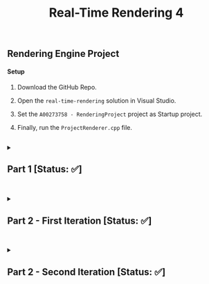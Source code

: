 
<h1  align=center>Real-Time Rendering 4</h1>

<br/>

<h2>Rendering Engine Project</h2>

  

<h4>Setup</h4>

1. Download the GitHub Repo.

2. Open the `real-time-rendering` solution in Visual Studio.

3. Set the `A00273758 - RenderingProject` project as Startup project.

4. Finally, run the `ProjectRenderer.cpp` file.

##  

<details>
  <summary> <h2>Part 1 [Status: ✅]</h2> </summary>
<blockquote>
<details>
	<summary><h4>Goal</h4></summary>

  #### The goal of this part of the project was to refactor the code in such ways so that we can encapsulate the data and its functionality, <br/> <br/>i.e. Break down the functionality of a GameObject and a Shader into different classes.
	
  </details> 
	
<details>
    <summary><h4>UML Diagram</h4></summary>

  <br/>
   
   As we can see in the UML diagram below, there is a relationship that exists between a GameObject and a ShaderTechnique. This relationship can be described as <i>has-a</i> relationship between the two classes. In basic terms, this means that a single game object **has a** shader attached to it.
   
   <br/>
   
   ![UML Diagram: Showing Relationship between GameObject class & ShaderTechnique class](https://user-images.githubusercontent.com/34424878/218233715-c4c1ceb1-90b4-4640-a164-d878f9ceac1d.png)
	
  </details> 
	
<details>
   <summary><h4>Code Implementation</h4></summary>
  
   #### GameObject Class (.h file)
   
  ```cpp
  /// A Gameobject class which creates the vertex buffer and renders the gameobject.
/// This class inherits membersand functions of ShaderTechnique class as private membersand functions
class GameObject : private ShaderTechnique
{
public:
	GLuint vbo; // vertex buffer object
	GLuint numOfVertices; // max number of vertices
	ShaderTechnique* shader; // pointer to the attached shader
	// default constructor
	GameObject();
	// Creates a buffer based on the array of vertices passed into the function
	void createVertexBuffer(vec3 vertices[], int numverts);
	// renders the gameobject onto the screen
	void render();
};
  ```
   
   #### ShaderTechnique Class (.h file)
   
  ```cpp
  /// A class that can load, compile and link a vertex and fragment shader onto gameobject(s)
class ShaderTechnique
{
public:
	// default constructor
	ShaderTechnique();
	// reads (shader) file and returns the content of file as a string
	string readFile(string fileName);
	// creates a type of shader object (Vertex & Fragment) and then compiles and attaches the shader object to the program object
	void addShader(GLuint shaderProgram, const char* pShaderText, GLenum shaderType);
	// links and validates the shader program and sets it into pipeline
	void buildShader(string vertexShaderPath, string fragmentShaderPath);
};
  ```
   
	
  </details> 
	
<details>
    <summary><h4>Results</h4></summary>

   ### Before
     
| <p><img src="https://user-images.githubusercontent.com/34424878/218224866-a321e4ff-0c1e-4f6a-8bab-207495e6703e.png" width=300 height=200/></p>  |
|---|
| - In this the scene, one shader is applied to every object that is being rendered.  <br><br>- No classes, everything is in one (.cpp) file. <br><br>- The path of the shader files are hard coded, so cannot be changed for different objects. |

  ### After
  
| <p><img src="https://user-images.githubusercontent.com/34424878/218225202-c0adc299-055d-452e-a1d0-7b9c538325e7.png" width=300 height=200/></p>  |
|---|
| - Multiple objects are being rendered with each of them having their own shader.  <br><br>- In this part of project, the different functionalities are divided into their own separate classes ( [GameObject](https://github.com/MehadND/real-time-rendering-4/blob/0cfb8ef77be6ad0702a423c0a3d99f58f9a4429c/gt41samples%20(1)/gt41samples/renderingproject/GameObject.h) & [Shader](https://github.com/MehadND/real-time-rendering-4/blob/0cfb8ef77be6ad0702a423c0a3d99f58f9a4429c/gt41samples%20(1)/gt41samples/renderingproject/ShaderTechnique.h) ) <br><br>- `buildShader(vertexShaderPath, fragmentShaderPath)` function has 2 paramters for allwong users to enter file paths of the (vertex & fragment) shaders to be used for an object. |
	
  </details> 
	
</blockquote>
</details> 

##  

<details>

<summary>  <h2>Part 2 - First Iteration [Status: ✅]</h2>  </summary>

<blockquote>

<details>

<summary><h4>Goal</h4></summary>

  

The goal of the part 2 of the project is to refactor this code so that you:

- Update your GameObject or Renderable to also encapsulate the scale, position and rotation of a collection of vertices (3D object).

</details>

<details>

<summary><h4>UML Diagram</h4></summary>

  

Diagram

</details>

<details>

<summary><h4>Code Implementation</h4></summary>

  
- rendering
```cpp
static void renderSceneCallBack()
{
	glClear(GL_COLOR_BUFFER_BIT);

	objA.render();
	objB.render();

	// only doing translation when required (i.e. when user presses t)
	if (isTranslate)
	{
		printf("\nDoing Translation...");
		if (translateValue <= 0.8f)
		{
			translateValue += 0.009f;
		}

		objA.setTranslate(translateValue, 0, 0);
		objB.setTranslate(0, translateValue, 0);
	}

	// only doing scaling when required (i.e. when user presses s)
	if (isScale)
	{
		printf("\nDoing Scaling...");
		scaleValue += 0.01f;
		objA.setScale(scaleValue, scaleValue, 0);
		objB.setScale(0, scaleValue*4, 0);
	}

	glutSwapBuffers();
}
```
- creating gameobjects
```cpp
// Create GameObjects and its vertex buffer as well as sets the shader for the gameObject
static void createGameObjects()
{
	const int numVerts = 3;	// use this once or duplicate for each vbo
	
	Properties objA_Data[numVerts] = {
		{vec3(-0.5f, -0.5f, 0.0f), vec4(1.0f, 0.0f, 0.0f, 1.0f)},
		{vec3(0.5f, -0.5f, 0.0f),  vec4(0.0f, 1.0f, 0.0f, 1.0f)},
		{vec3(0.0f, 0.5f, 0.0f),  vec4(0.0f, 0.0f, 1.0f, 1.0f)}
	};

	Properties objB_Data[numVerts] = {
		{vec3(-0.5f, -0.5f, 0.0f), vec4(0.5f, 1.0f, 0.0f, 1.0f)},
		{vec3(0.5f, -0.5f, 0.0f),  vec4(0.0f, 1.0f, 0.0f, 1.0f)},
		{vec3(0.0f, 0.5f, 0.0f),  vec4(0.8f, 0.0f, 1.0f, 1.0f)}
	};

	objA.setPrimitiveMode(GL_TRIANGLES);
	objA.createVertexBuffer(objA_Data, numVerts);
	objA.setShader(&shaderA);

	objB.setPrimitiveMode(GL_TRIANGLES);
	objB.createVertexBuffer(objB_Data, numVerts);
	objB.setShader(&shaderA);
}
```

- Properties struct
```cpp
struct Properties
{
	vec3		pos;
	vec4		color;
	//glm::vec3		normal;

	ShaderTechnique* shader; // pointer to the attached shader
};
```

- GameObject Class
```cpp
/// A Gameobject class which creates the vertex buffer and renders the gameobject.
class GameObject
{
private:
	GLuint vbo; // vertex buffer object
	GLuint numOfVertices; // max number of vertices

	GLenum primitiveMode;

	Properties gameObjectProperties;

	mat4 finalTrans = mat4(1.0f);
	mat4 translator = mat4(1.0f);
	mat4 rotator = mat4(1.0f);
	mat4 scaler = mat4(1.0f);

	GLuint gTransformLocation;
	
	bool isSetTransform = true;

public:
	// default constructor
	GameObject();

	// Creates a buffer based on the array of vertices passed into the function
	void createVertexBuffer(Properties* properties, int numverts);

	// sets primtive mode for a gameobject
	void setPrimitiveMode(GLenum mode);
	
	// sets the shader (initailizes)
	void setShader(ShaderTechnique* s);

	// sets a (custom) translation
	void setTranslate(float translateXValue, float translateYValue, float translateZValue);

	// sets a (custom) scaling of an object
	void setScale(float scaleXValue, float scaleYValue, float scaleZValue);

	// sets the order of the transformation and links the cpu uniform variable with gpu/shader's uniform variable
	void setTransform();

	void applyTransform();

	// renders the gameobject onto the screen
	void render();
};
```

- ShaderTechnique Class
```cpp
/// A class that can load, compile and link a vertex and fragment shader onto gameobject(s)
class ShaderTechnique
{
public:

	// default constructor
	ShaderTechnique();

	// getter method for saher program
	GLuint getShaderProgram();

	// reads (shader) file and returns the content of file as a string
	string readFile(string fileName);

	// creates a type of shader object (Vertex & Fragment) and then compiles and attaches the shader object to the program object
	void addShader(GLuint shaderProgram, const char* pShaderText, GLenum shaderType);

	// links and validates the shader program and sets it into pipeline
	void buildShader(string vertexShaderPath, string fragmentShaderPath);

	// enables the shader for the gameObject
	void useShader();

private:
	GLuint shaderProgram;

};
```

```cpp

void GameObject::setTransform()
{
	....
}

void GameObject::applyTransform()
{
	....
}

void GameObject::render()
{
	gameObjectProperties.shader->useShader();

	if (isSetTransform)
	{
		// set custom transformations
		setTransform();
		isSetTransform = false;
	}

	applyTransform();
	
	.....
}
```

</details>

<details>
    <summary><h4>Results</h4></summary>

   ### Before
     
| <p><img src="https://user-images.githubusercontent.com/34424878/218225202-c0adc299-055d-452e-a1d0-7b9c538325e7.png" width=500 height=300/></p>  |
|---|

  ### After
  
| <video src="https://user-images.githubusercontent.com/34424878/222952716-26ab3859-08ac-40c4-a339-9d617e92cd14.mp4" width="10"  height="10" /> |
|---|
| *Please note the pauses in between are happening because the transform is done when it is necessary, in my project once user presses 't' or 's' it would do some transform, hence the little pauses in between* |
	  
</details> 
	
</blockquote>
</details> 

##  

<details>

<summary>  <h2>Part 2 - Second Iteration [Status: ✅]</h2>  </summary>

<blockquote>

<details>

<summary><h4>Goal</h4></summary>

- Create a Camera object which encapsulates the functionality of the camera.

- Update your GameObject so that you can create the vertex buffer object from the triangles specified in an OBJ file.

- Create a basic interactive scene demonstrating all features of your project.
	* For example navigating around a simple scene of objects loaded from obj files.

Goal

</details>

<details>

<summary><h4>UML Diagram</h4></summary>

  

Diagram

</details>

<details>

<summary><h4>Code Implementation</h4></summary>

  

Code

</details>

<details>

<summary><h4>Results</h4></summary>

  

Results

</details>

</blockquote>

</details>

##  
